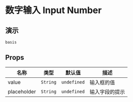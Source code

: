 # 数字输入 Input Number

## 演示

```demo
basis
```

## Props

| 名称        | 类型     | 默认值      | 描述           |
| ----------- | -------- | ----------- | -------------- |
| value       | `String` | `undefined` | 输入框的值     |
| placeholder | `String` | `undefined` | 输入字段的提示 |
